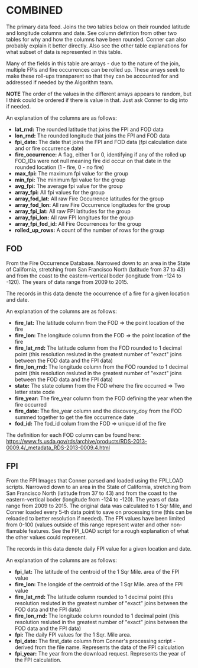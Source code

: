 # COMBINED
The primary data feed. Joins the two tables below on their rounded latitude and longitude columns and date. See column defintion from other two tables for why and how the columns have been rounded. Conner can also probably explain it better directly. Also see the other table explanations for what subset of data is represented in this table.

Many of the fields in this table are arrays - due to the nature of the join, multiple FPIs and fire occurrences can be rolled up. These arrays seek to make these roll-ups transparent so that they can be accounted for and addressed if needed by the Algorithm team.

**NOTE** The order of the values in the different arrays appears to random, but I think could be ordered if there is value in that. Just ask Conner to dig into if needed.

An explanation of the columns are as follows:
- **lat_rnd:** The rounded latitude that joins the FPI and FOD data
- **lon_rnd:** The rounded longitude that joins the FPI and FOD data
- **fpi_date:** The date that joins the FPI and FOD data (fpi calculation date and or fire occurrence date)
- **fire_occurrence:** A flag, either 1 or 0, identifying if any of the rolled up FOD_IDs were not null meaning fire did occur on that date in the rounded location (1 - fire, 0 - no fire)
- **max_fpi:** The maximum fpi value for the group
- **min_fpi:** The minimum fpi value for the group
- **avg_fpi:** The average fpi value for the group
- **array_fpi:** All fpi values for the group
- **array_fod_lat:** All raw Fire Occurrence latitudes for the group
- **array_fod_lon:** All raw Fire Occurrence longitudes for the group
- **array_fpi_lat:** All raw FPI latitudes for the group
- **array_fpi_lon:** All raw FPI longitues for the group
- **array_fpi_fod_id:** All Fire Occurrences for the group
- **rolled_up_rows:** A count of the number of rows for the group

## FOD
From the Fire Occurrence Database. Narrowed down to an area in the State of California, stretching from San Francisco North 
(latitude from 37 to 43) and from the coast to the eastern-vertical boder (longitude from -124 to -120). The years of data range from 2009 to 2015.

The records in this data denote the occurrence of a fire for a given location and date.

An explanation of the columns are as follows:
- **fire_lat:** The latitude column from the FOD => the point location of the fire
- **fire_lon:** The longitude column from the FOD => the point location of the fire
- **fire_lat_rnd:** The latitude column from the FOD rounded to 1 decimal point (this resolution resluted in the greatest number of "exact" joins between the FOD data and the FPI data)
- **fire_lon_rnd:** The longitude column from the FOD rounded to 1 decimal point (this resolution resluted in the greatest number of "exact" joins between the FOD data and the FPI data)
- **state:** The state column from the FOD where the fire occurred => Two letter state code
- **fire_year:** The fire_year column from the FOD defining the year when the fire occurred
- **fire_date:** The fire_year column and the discovery_doy from the FOD summed together to get the fire occurrence date
- **fod_id:** The fod_id colum from the FOD => unique id of the fire

The definition for each FOD column can be found here: https://www.fs.usda.gov/rds/archive/products/RDS-2013-0009.4/_metadata_RDS-2013-0009.4.html

## FPI
From the FPI Images that Conner parsed and loaded using the FPI_LOAD scripts. Narrowed down to an area in the State of California, stretching from San Francisco North (latitude from 37 to 43) and from the coast to the eastern-vertical boder (longitude from -124 to -120). The years of data range from 2009 to 2015. The original data was calculated to 1 Sqr Mile, and Conner loaded every 5-th data point to save on processing time (this can be reloaded to better resolution if needed). The FPI values have been limited from 0-100 (values outside of this range represent water and other non-flamable features. See the FPI_LOAD script for a rough explanation of what the other values could represent. 

The records in this data denote daily FPI value for a given location and date.

An explanation of the columns are as follows:
- **fpi_lat:** The latitude of the centroid of the 1 Sqr Mile. area of the FPI value
- **fire_lon:** The longide of the centroid of the 1 Sqr Mile. area of the FPI value
- **fire_lat_rnd:** The latitude column rounded to 1 decimal point (this resolution resluted in the greatest number of "exact" joins between the FOD data and the FPI data)
- **fire_lon_rnd:** The longitude column rounded to 1 decimal point (this resolution resluted in the greatest number of "exact" joins between the FOD data and the FPI data)
- **fpi:** The daily FPI values for the 1 Sqr. Mile area.
- **fpi_date:** The first_date column from Conner's processing script - derived from the file name. Represents the data of the FPI calculation
- **fpi_year:** The year from the download request. Represents the year of the FPI calculation.
